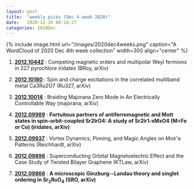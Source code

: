 ```yaml
---
layout: post
title:  "weekly picks (Dec 4 week 2020)"
date:   2020-12-26 00:16:27
categories: 2020Dec
---
```


{% include image.html url="/images/2020dec4weeks.png" caption="A WordCloud of 2020 Dec 4th week collection" width=300 align="center" %}


1. **[2012.10442](http://arxiv.org/abs/2012.10442)** : Competing magnetic orders and multipolar Weyl fermions in 227 pyrochlore iridates (BRoy, arXiv)

1. **[2012.10180](http://arxiv.org/abs/2012.10180)** : Spin and charge excitations in the correlated multiband metal Ca3Ru2O7 (Ru327, arXiv)

1. **[2012.10014](http://arxiv.org/abs/2012.10014)** : Braiding Majorana Zero Mode in An Electrically Controllable Way (majorana, arXiv)

1. **[2012.09989](http://arxiv.org/abs/2012.09989)** : **Fortuitous partners of antiferromagnetic and Mott states in spin-orbit-coupled Sr2IrO4: A study of Sr2Ir1-xMxO4 (M=Fe or Co) (iridates, arXiv)**

1. **[2012.09937](http://arxiv.org/abs/2012.09937)** : Vortex Dynamics, Pinning, and Magic Angles on Moir\'e Patterns (Reichhardt, arXiv)

1. **[2012.09896](http://arxiv.org/abs/2012.09896)** : Superconducting Orbital Magnetoelectric Effect and the Case Study of Twisted Bilayer Graphene (KTLaw, arXiv)

1. **[2012.09866](http://arxiv.org/abs/2012.09866)** : **A microscopic Ginzburg--Landau theory and singlet ordering in Sr$_2$RuO$_4$ (SRO, arXiv)**